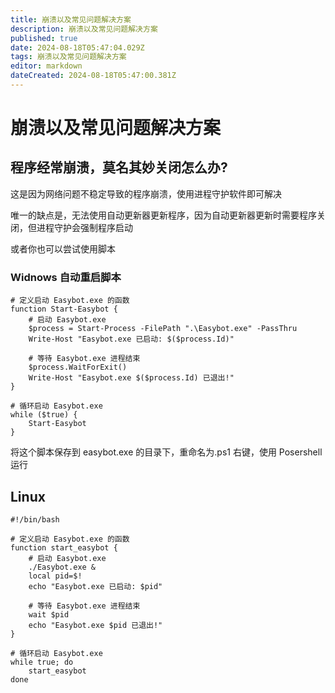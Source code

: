 ```yaml
---
title: 崩溃以及常见问题解决方案
description: 崩溃以及常见问题解决方案
published: true
date: 2024-08-18T05:47:04.029Z
tags: 崩溃以及常见问题解决方案
editor: markdown
dateCreated: 2024-08-18T05:47:00.381Z
---
```


# 崩溃以及常见问题解决方案

## 程序经常崩溃，莫名其妙关闭怎么办?

这是因为网络问题不稳定导致的程序崩溃，使用进程守护软件即可解决

唯一的缺点是，无法使用自动更新器更新程序，因为自动更新器更新时需要程序关闭，但进程守护会强制程序启动

或者你也可以尝试使用脚本

### Widnows 自动重启脚本

```
# 定义启动 Easybot.exe 的函数
function Start-Easybot {
    # 启动 Easybot.exe
    $process = Start-Process -FilePath ".\Easybot.exe" -PassThru
    Write-Host "Easybot.exe 已启动: $($process.Id)"

    # 等待 Easybot.exe 进程结束
    $process.WaitForExit()
    Write-Host "Easybot.exe $($process.Id) 已退出!"
}

# 循环启动 Easybot.exe
while ($true) {
    Start-Easybot
}
```

将这个脚本保存到 easybot.exe 的目录下，重命名为.ps1 右键，使用 Posershell 运行

## Linux

```
#!/bin/bash

# 定义启动 Easybot.exe 的函数
function start_easybot {
    # 启动 Easybot.exe
    ./Easybot.exe &
    local pid=$!
    echo "Easybot.exe 已启动: $pid"

    # 等待 Easybot.exe 进程结束
    wait $pid
    echo "Easybot.exe $pid 已退出!"
}

# 循环启动 Easybot.exe
while true; do
    start_easybot
done

```
